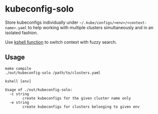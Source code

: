 # kubeconfig-solo

Store kubeconfigs individually under `~/.kube/configs/<env>/<context-name>.yaml` to help working with multiple clusters simultaneously and in an isolated fashion.

Use [kshell function](https://github.com/arunvelsriram/dotfiles/blob/45791c31dabc6cf9772080bbf501f103bdaf3ef3/oh-my-zsh-custom/plugins/kubectl/kubectl.plugin.zsh#L20) to switch context with fuzzy search.


## Usage

```shell
make compile
./out/kubeconfig-solo /path/to/clusters.yaml

kshell [env]
```

```
Usage of ./out/kubeconfig-solo:
  -c string
        create kubeconfigs for the given cluster name only
  -e string
        create kubeconfigs for clusters belonging to given env
```
